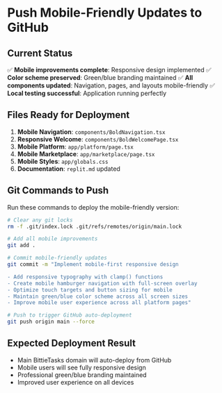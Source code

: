 # Push Mobile-Friendly Updates to GitHub

## Current Status
✅ **Mobile improvements complete**: Responsive design implemented
✅ **Color scheme preserved**: Green/blue branding maintained
✅ **All components updated**: Navigation, pages, and layouts mobile-friendly
✅ **Local testing successful**: Application running perfectly

## Files Ready for Deployment
1. **Mobile Navigation**: `components/BoldNavigation.tsx`
2. **Responsive Welcome**: `components/BoldWelcomePage.tsx` 
3. **Mobile Platform**: `app/platform/page.tsx`
4. **Mobile Marketplace**: `app/marketplace/page.tsx`
5. **Mobile Styles**: `app/globals.css`
6. **Documentation**: `replit.md` updated

## Git Commands to Push
Run these commands to deploy the mobile-friendly version:

```bash
# Clear any git locks
rm -f .git/index.lock .git/refs/remotes/origin/main.lock

# Add all mobile improvements
git add .

# Commit mobile-friendly updates
git commit -m "Implement mobile-first responsive design

- Add responsive typography with clamp() functions
- Create mobile hamburger navigation with full-screen overlay
- Optimize touch targets and button sizing for mobile
- Maintain green/blue color scheme across all screen sizes
- Improve mobile user experience across all platform pages"

# Push to trigger GitHub auto-deployment
git push origin main --force
```

## Expected Deployment Result
- Main BittieTasks domain will auto-deploy from GitHub
- Mobile users will see fully responsive design
- Professional green/blue branding maintained
- Improved user experience on all devices